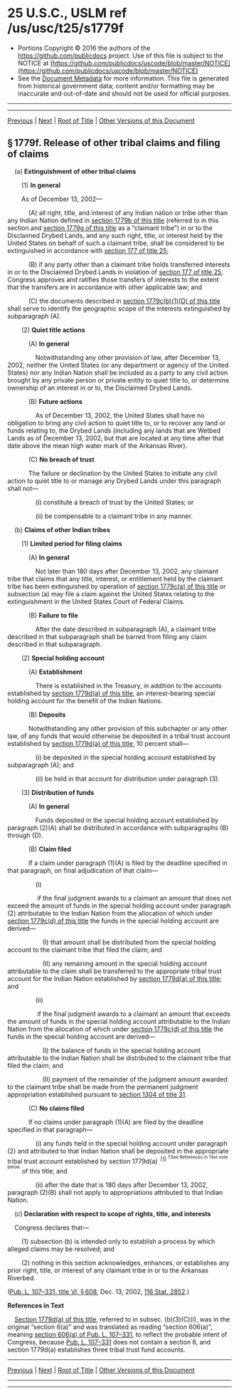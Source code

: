 ---
---

# 25 U.S.C., USLM ref /us/usc/t25/s1779f

* Portions Copyright © 2016 the authors of the https://github.com/publicdocs project.
  Use of this file is subject to the NOTICE at [https://github.com/publicdocs/uscode/blob/master/NOTICE](https://github.com/publicdocs/uscode/blob/master/NOTICE)
* See the [Document Metadata](././../../../../..//README.md) for more information.
  This file is generated from historical government data; content and/or formatting may be inaccurate and out-of-date and should not be used for official purposes.

----------
----------

[Previous](./../../../../..//us/usc/t25/ch19/schXIII/m__us_usc_t25_s1779e.md) | [Next](./../../../../..//us/usc/t25/ch19/schXIII/m__us_usc_t25_s1779g.md) | [Root of Title](./../../../../../) | [Other Versions of this Document](https://publicdocs.github.io/go/links?ns=uslm&ref=%2Fus%2Fusc%2Ft25%2Fs1779f)

## § 1779f. Release of other tribal claims and filing of claims

    (a) __Extinguishment of other tribal claims__ 

        (1) __In general__ 

        As of December 13, 2002—

            (A) all right, title, and interest of any Indian nation or tribe other than any Indian Nation defined in [section 1779b of this title][/us/usc/t25/s1779b] (referred to in this section and [section 1779g of this title][/us/usc/t25/s1779g] as a “claimant tribe”) in or to the Disclaimed Drybed Lands, and any such right, title, or interest held by the United States on behalf of such a claimant tribe, shall be considered to be extinguished in accordance with [section 177 of title 25][/us/usc/t25/s177];

            (B) if any party other than a claimant tribe holds transferred interests in or to the Disclaimed Drybed Lands in violation of [section 177 of title 25][/us/usc/t25/s177], Congress approves and ratifies those transfers of interests to the extent that the transfers are in accordance with other applicable law; and

            (C) the documents described in [section 1779c(b)(1)(D) of this title][/us/usc/t25/s1779c/b/1/D] shall serve to identify the geographic scope of the interests extinguished by subparagraph (A).

        (2) __Quiet title actions__ 

            (A) __In general__ 

                Notwithstanding any other provision of law, after December 13, 2002, neither the United States (or any department or agency of the United States) nor any Indian Nation shall be included as a party to any civil action brought by any private person or private entity to quiet title to, or determine ownership of an interest in or to, the Disclaimed Drybed Lands.

            (B) __Future actions__ 

                As of December 13, 2002, the United States shall have no obligation to bring any civil action to quiet title to, or to recover any land or funds relating to, the Drybed Lands (including any lands that are Wetbed Lands as of December 13, 2002, but that are located at any time after that date above the mean high water mark of the Arkansas River).

            (C) __No breach of trust__ 

            The failure or declination by the United States to initiate any civil action to quiet title to or manage any Drybed Lands under this paragraph shall not—

                (i) constitute a breach of trust by the United States; or

                (ii) be compensable to a claimant tribe in any manner.

    (b) __Claims of other Indian tribes__ 

        (1) __Limited period for filing claims__ 

            (A) __In general__ 

                Not later than 180 days after December 13, 2002, any claimant tribe that claims that any title, interest, or entitlement held by the claimant tribe has been extinguished by operation of [section 1779c(a) of this title][/us/usc/t25/s1779c/a] or subsection (a) may file a claim against the United States relating to the extinguishment in the United States Court of Federal Claims.

            (B) __Failure to file__ 

                After the date described in subparagraph (A), a claimant tribe described in that subparagraph shall be barred from filing any claim described in that subparagraph.

        (2) __Special holding account__ 

            (A) __Establishment__ 

                There is established in the Treasury, in addition to the accounts established by [section 1779d(a) of this title][/us/usc/t25/s1779d/a], an interest-bearing special holding account for the benefit of the Indian Nations.

            (B) __Deposits__ 

            Notwithstanding any other provision of this subchapter or any other law, of any funds that would otherwise be deposited in a tribal trust account established by [section 1779d(a) of this title][/us/usc/t25/s1779d/a], 10 percent shall—

                (i) be deposited in the special holding account established by subparagraph (A); and

                (ii) be held in that account for distribution under paragraph (3).

        (3) __Distribution of funds__ 

            (A) __In general__ 

                Funds deposited in the special holding account established by paragraph (2)(A) shall be distributed in accordance with subparagraphs (B) through (D).

            (B) __Claim filed__ 

            If a claim under paragraph (1)(A) is filed by the deadline specified in that paragraph, on final adjudication of that claim—

                (i)

                 if the final judgment awards to a claimant an amount that does not exceed the amount of funds in the special holding account under paragraph (2) attributable to the Indian Nation from the allocation of which under [section 1779c(d) of this title][/us/usc/t25/s1779c/d] the funds in the special holding account are derived—

                    (I) that amount shall be distributed from the special holding account to the claimant tribe that filed the claim; and

                    (II) any remaining amount in the special holding account attributable to the claim shall be transferred to the appropriate tribal trust account for the Indian Nation established by [section 1779d(a) of this title][/us/usc/t25/s1779d/a]; and

                (ii)

                 if the final judgment awards to a claimant an amount that exceeds the amount of funds in the special holding account attributable to the Indian Nation from the allocation of which under [section 1779c(d) of this title][/us/usc/t25/s1779c/d] the funds in the special holding account are derived—

                    (I) the balance of funds in the special holding account attributable to the Indian Nation shall be distributed to the claimant tribe that filed the claim; and

                    (II) payment of the remainder of the judgment amount awarded to the claimant tribe shall be made from the permanent judgment appropriation established pursuant to [section 1304 of title 31][/us/usc/t31/s1304].

            (C) __No claims filed__ 

            If no claims under paragraph (1)(A) are filed by the deadline specified in that paragraph—

                (i) any funds held in the special holding account under paragraph (2) and attributed to that Indian Nation shall be deposited in the appropriate tribal trust account established by section 1779d(a)  <sup>\[1\]</sup>  <sup><sup> 1 See References in Text note below. </sup></sup>  of this title; and

                (ii) after the date that is 180 days after December 13, 2002, paragraph (2)(B) shall not apply to appropriations attributed to that Indian Nation.

    (c) __Declaration with respect to scope of rights, title, and interests__ 

    Congress declares that—

        (1) subsection (b) is intended only to establish a process by which alleged claims may be resolved; and

        (2) nothing in this section acknowledges, enhances, or establishes any prior right, title, or interest of any claimant tribe in or to the Arkansas Riverbed.

([Pub. L. 107–331, title VI, § 608][/us/pl/107/331/s608], Dec. 13, 2002, [116 Stat. 2852][/us/stat/116/2852].)

 __References in Text__ 

    [Section 1779d(a) of this title][/us/usc/t25/s1779d/a], referred to in subsec. (b)(3)(C)(i), was in the original “section 6(a)” and was translated as reading “section 606(a)”, meaning [section 606(a) of Pub. L. 107–331][/us/pl/107/331/s606/a], to reflect the probable intent of Congress, because [Pub. L. 107–331][/us/pl/107/331] does not contain a section 6, and section 1779d(a) establishes three tribal trust fund accounts.

----------

[Previous](./../../../../..//us/usc/t25/ch19/schXIII/m__us_usc_t25_s1779e.md) | [Next](./../../../../..//us/usc/t25/ch19/schXIII/m__us_usc_t25_s1779g.md) | [Root of Title](./../../../../../) | [Other Versions of this Document](https://publicdocs.github.io/go/links?ns=uslm&ref=%2Fus%2Fusc%2Ft25%2Fs1779f)

----------
----------

[/us/usc/t25/s1779b]: https://publicdocs.github.io/go/links?ns=uslm&ref=%2Fus%2Fusc%2Ft25%2Fs1779b
[/us/usc/t25/s1779g]: https://publicdocs.github.io/go/links?ns=uslm&ref=%2Fus%2Fusc%2Ft25%2Fs1779g
[/us/usc/t25/s177]: https://publicdocs.github.io/go/links?ns=uslm&ref=%2Fus%2Fusc%2Ft25%2Fs177
[/us/usc/t25/s177]: https://publicdocs.github.io/go/links?ns=uslm&ref=%2Fus%2Fusc%2Ft25%2Fs177
[/us/usc/t25/s1779c/b/1/D]: https://publicdocs.github.io/go/links?ns=uslm&ref=%2Fus%2Fusc%2Ft25%2Fs1779c%2Fb%2F1%2FD
[/us/usc/t25/s1779c/a]: https://publicdocs.github.io/go/links?ns=uslm&ref=%2Fus%2Fusc%2Ft25%2Fs1779c%2Fa
[/us/usc/t25/s1779d/a]: https://publicdocs.github.io/go/links?ns=uslm&ref=%2Fus%2Fusc%2Ft25%2Fs1779d%2Fa
[/us/usc/t25/s1779d/a]: https://publicdocs.github.io/go/links?ns=uslm&ref=%2Fus%2Fusc%2Ft25%2Fs1779d%2Fa
[/us/usc/t25/s1779c/d]: https://publicdocs.github.io/go/links?ns=uslm&ref=%2Fus%2Fusc%2Ft25%2Fs1779c%2Fd
[/us/usc/t25/s1779d/a]: https://publicdocs.github.io/go/links?ns=uslm&ref=%2Fus%2Fusc%2Ft25%2Fs1779d%2Fa
[/us/usc/t25/s1779c/d]: https://publicdocs.github.io/go/links?ns=uslm&ref=%2Fus%2Fusc%2Ft25%2Fs1779c%2Fd
[/us/usc/t31/s1304]: https://publicdocs.github.io/go/links?ns=uslm&ref=%2Fus%2Fusc%2Ft31%2Fs1304
[/us/pl/107/331/s608]: https://publicdocs.github.io/go/links?ns=uslm&ref=%2Fus%2Fpl%2F107%2F331%2Fs608
[/us/stat/116/2852]: https://publicdocs.github.io/go/links?ns=uslm&ref=%2Fus%2Fstat%2F116%2F2852
[/us/usc/t25/s1779d/a]: https://publicdocs.github.io/go/links?ns=uslm&ref=%2Fus%2Fusc%2Ft25%2Fs1779d%2Fa
[/us/pl/107/331/s606/a]: https://publicdocs.github.io/go/links?ns=uslm&ref=%2Fus%2Fpl%2F107%2F331%2Fs606%2Fa
[/us/pl/107/331]: https://publicdocs.github.io/go/links?ns=uslm&ref=%2Fus%2Fpl%2F107%2F331


